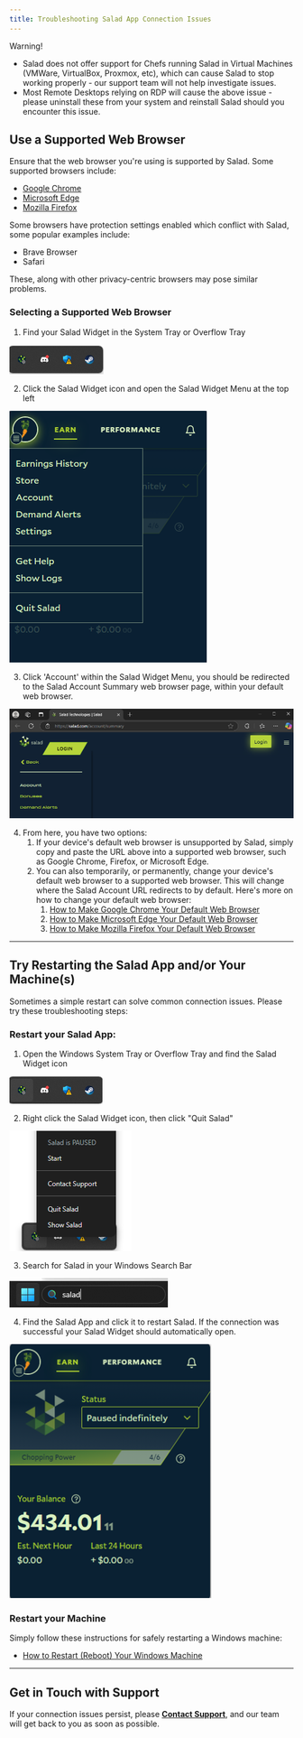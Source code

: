 ```yaml
---
title: Troubleshooting Salad App Connection Issues
---
```


Warning!

- Salad does not offer support for Chefs running Salad in Virtual Machines (VMWare, VirtualBox, Proxmox, etc), which can
  cause Salad to stop working properly - our support team will not help investigate issues.
- Most Remote Desktops relying on RDP will cause the above issue - please uninstall these from your system and reinstall
  Salad should you encounter this issue.

## Use a Supported Web Browser

Ensure that the web browser you're using is supported by Salad. Some supported browsers include:

- [Google Chrome](https://www.google.com/chrome/)
- [Microsoft Edge](https://www.microsoft.com/en-us/edge)
- [Mozilla Firefox](https://www.firefox.com/)

Some browsers have protection settings enabled which conflict with Salad, some popular examples include:

- Brave Browser
- Safari

These, along with other privacy-centric browsers may pose similar problems.

### Selecting a Supported Web Browser

1. Find your Salad Widget in the System Tray or Overflow Tray

![](./content/images/Troubleshooting/Salad-App/I-am-Having-Trouble-Connecting-to-the-salad-app-1.png)

2. Click the Salad Widget icon and open the Salad Widget Menu at the top left

![](./content/images/Troubleshooting/Salad-App/I-am-Having-Trouble-Connecting-to-the-salad-app-2.png)

3. Click 'Account' within the Salad Widget Menu, you should be redirected to the Salad Account Summary web browser page,
   within your default web browser.

![](./content/images/Troubleshooting/Salad-App/I-am-Having-Trouble-Connecting-to-the-salad-app-3.png)

4. From here, you have two options:
   1. If your device's default web browser is unsupported by Salad, simply copy and paste the URL above into a supported
      web browser, such as Google Chrome, Firefox, or Microsoft Edge.
   2. You can also temporarily, or permanently, change your device's default web browser to a supported web browser.
      This will change where the Salad Account URL redirects to by default. Here's more on how to change your default
      web browser:
      1. [How to Make Google Chrome Your Default Web Browser](https://support.google.com/chrome/answer/95417?hl=en&co=GENIE.Platform%3DDesktop)
      2. [How to Make Microsoft Edge Your Default Web Browser](https://support.microsoft.com/en-us/windows/change-default-apps-in-windows-e5d82cad-17d1-c53b-3505-f10a32e1894d)
      3. [How to Make Mozilla Firefox Your Default Web Browser](https://support.mozilla.org/en-US/kb/how-change-your-default-browser-firefox-windows)

---

## Try Restarting the Salad App and/or Your Machine(s)

Sometimes a simple restart can solve common connection issues. Please try these troubleshooting steps:

### Restart your Salad App:

1. Open the Windows System Tray or Overflow Tray and find the Salad Widget icon

![](./content/images/Troubleshooting/Salad-App/I-am-Having-Trouble-Connecting-to-the-salad-app-4.png)

2. Right click the Salad Widget icon, then click "Quit Salad"

![](./content/images/Troubleshooting/Salad-App/I-am-Having-Trouble-Connecting-to-the-salad-app-5.png)

3. Search for Salad in your Windows Search Bar

![](./content/images/Troubleshooting/Salad-App/I-am-Having-Trouble-Connecting-to-the-salad-app-6.png)

4. Find the Salad App and click it to restart Salad. If the connection was successful your Salad Widget should
   automatically open.

![](./content/images/Troubleshooting/Salad-App/I-am-Having-Trouble-Connecting-to-the-salad-app-7.png)

### Restart your Machine

Simply follow these instructions for safely restarting a Windows machine:

- [How to Restart (Reboot) Your Windows Machine](https://support.microsoft.com/en-us/windows/restart-reboot-Your-PC-110262aa-fc79-1c33-7b00-c140ae3a6dac)

---

## Get in Touch with Support

If your connection issues persist, please
[**Contact Support**](/docs/Guides/Your-PC/216-how-to-create-a-support-ticket), and our team will get back to you as
soon as possible.
